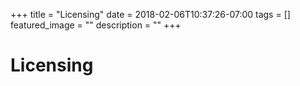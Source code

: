 +++
title =  "Licensing"
date = 2018-02-06T10:37:26-07:00
tags = []
featured_image = ""
description = ""
+++

# Licensing